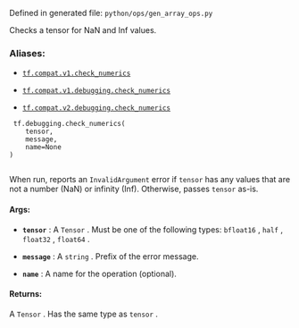 Defined in generated file:  `python/ops/gen_array_ops.py` 

Checks a tensor for NaN and Inf values.



### Aliases:

- [ `tf.compat.v1.check_numerics` ](/api_docs/python/tf/debugging/check_numerics)

- [ `tf.compat.v1.debugging.check_numerics` ](/api_docs/python/tf/debugging/check_numerics)

- [ `tf.compat.v2.debugging.check_numerics` ](/api_docs/python/tf/debugging/check_numerics)



```
 tf.debugging.check_numerics(
    tensor,
    message,
    name=None
)
 
```

When run, reports an  `InvalidArgument`  error if  `tensor`  has any values
that are not a number (NaN) or infinity (Inf). Otherwise, passes  `tensor`  as-is.



#### Args:

- **`tensor`** : A  `Tensor` . Must be one of the following types:  `bfloat16` ,  `half` ,  `float32` ,  `float64` .

- **`message`** : A  `string` . Prefix of the error message.

- **`name`** : A name for the operation (optional).



#### Returns:
A  `Tensor` . Has the same type as  `tensor` .

